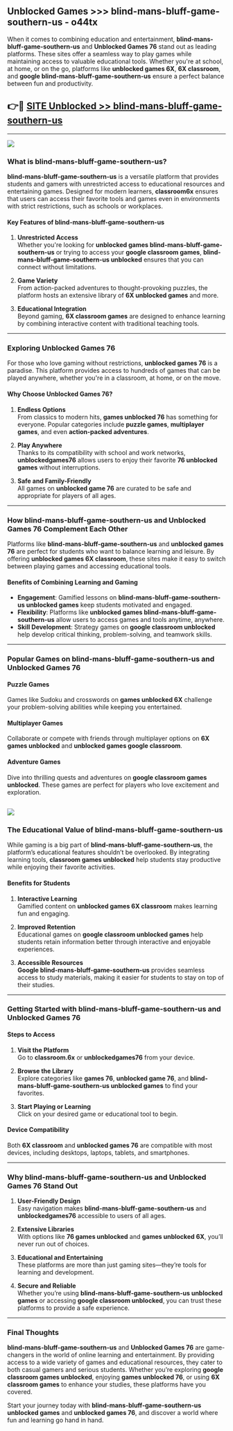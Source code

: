 ## Unblocked Games >>> blind-mans-bluff-game-southern-us - o44tx 

When it comes to combining education and entertainment, **blind-mans-bluff-game-southern-us** and **Unblocked Games 76** stand out as leading platforms. These sites offer a seamless way to play games while maintaining access to valuable educational tools. Whether you're at school, at home, or on the go, platforms like **unblocked games 6X**, **6X classroom**, and **google blind-mans-bluff-game-southern-us** ensure a perfect balance between fun and productivity.
## 👉🔴 [SITE Unblocked >> blind-mans-bluff-game-southern-us](http://premium.freeplayer.one?title=blind-mans-bluff-game-southern-us&ref=22JU)
---
<a href="http://premium.freeplayer.one?title=blind-mans-bluff-game-southern-us&ref=22JU/"><img src="https://github.com/user-attachments/assets/438f12ca-57a4-47a3-8ead-c64da593a1e5"/></a>
### What is blind-mans-bluff-game-southern-us?  

**blind-mans-bluff-game-southern-us** is a versatile platform that provides students and gamers with unrestricted access to educational resources and entertaining games. Designed for modern learners, **classroom6x** ensures that users can access their favorite tools and games even in environments with strict restrictions, such as schools or workplaces.  

#### Key Features of blind-mans-bluff-game-southern-us  

1. **Unrestricted Access**  
   Whether you're looking for **unblocked games blind-mans-bluff-game-southern-us** or trying to access your **google classroom games**, **blind-mans-bluff-game-southern-us unblocked** ensures that you can connect without limitations.  

2. **Game Variety**  
   From action-packed adventures to thought-provoking puzzles, the platform hosts an extensive library of **6X unblocked games** and more.  

3. **Educational Integration**  
   Beyond gaming, **6X classroom games** are designed to enhance learning by combining interactive content with traditional teaching tools.  



---

### Exploring Unblocked Games 76  

For those who love gaming without restrictions, **unblocked games 76** is a paradise. This platform provides access to hundreds of games that can be played anywhere, whether you're in a classroom, at home, or on the move.  

#### Why Choose Unblocked Games 76?  

1. **Endless Options**  
   From classics to modern hits, **games unblocked 76** has something for everyone. Popular categories include **puzzle games**, **multiplayer games**, and even **action-packed adventures**.  

2. **Play Anywhere**  
   Thanks to its compatibility with school and work networks, **unblockedgames76** allows users to enjoy their favorite **76 unblocked games** without interruptions.  

3. **Safe and Family-Friendly**  
   All games on **unblocked game 76** are curated to be safe and appropriate for players of all ages.  

---

### How blind-mans-bluff-game-southern-us and Unblocked Games 76 Complement Each Other  

Platforms like **blind-mans-bluff-game-southern-us** and **unblocked games 76** are perfect for students who want to balance learning and leisure. By offering **unblocked games 6X classroom**, these sites make it easy to switch between playing games and accessing educational tools.  

#### Benefits of Combining Learning and Gaming  

- **Engagement**: Gamified lessons on **blind-mans-bluff-game-southern-us unblocked games** keep students motivated and engaged.  
- **Flexibility**: Platforms like **unblocked games blind-mans-bluff-game-southern-us** allow users to access games and tools anytime, anywhere.  
- **Skill Development**: Strategy games on **google classroom unblocked** help develop critical thinking, problem-solving, and teamwork skills.  

---

### Popular Games on blind-mans-bluff-game-southern-us and Unblocked Games 76  

#### Puzzle Games  

Games like Sudoku and crosswords on **games unblocked 6X** challenge your problem-solving abilities while keeping you entertained.  

#### Multiplayer Games  

Collaborate or compete with friends through multiplayer options on **6X games unblocked** and **unblocked games google classroom**.  

#### Adventure Games  

Dive into thrilling quests and adventures on **google classroom games unblocked**. These games are perfect for players who love excitement and exploration.  

<a href="http://download.freeplayer.one?title=blind-mans-bluff-game-southern-us&ref=23D/"><img src="https://github.com/user-attachments/assets/fe0c3e91-c8e1-489c-acf0-e2f614c12fb8"/></a>
---

### The Educational Value of blind-mans-bluff-game-southern-us  

While gaming is a big part of **blind-mans-bluff-game-southern-us**, the platform’s educational features shouldn’t be overlooked. By integrating learning tools, **classroom games unblocked** help students stay productive while enjoying their favorite activities.  

#### Benefits for Students  

1. **Interactive Learning**  
   Gamified content on **unblocked games 6X classroom** makes learning fun and engaging.  

2. **Improved Retention**  
   Educational games on **google classroom unblocked games** help students retain information better through interactive and enjoyable experiences.  

3. **Accessible Resources**  
   **Google blind-mans-bluff-game-southern-us** provides seamless access to study materials, making it easier for students to stay on top of their studies.  

---

### Getting Started with blind-mans-bluff-game-southern-us and Unblocked Games 76  

#### Steps to Access  

1. **Visit the Platform**  
   Go to **classroom.6x** or **unblockedgames76** from your device.  

2. **Browse the Library**  
   Explore categories like **games 76**, **unblocked game 76**, and **blind-mans-bluff-game-southern-us unblocked games** to find your favorites.  

3. **Start Playing or Learning**  
   Click on your desired game or educational tool to begin.  

#### Device Compatibility  

Both **6X classroom** and **unblocked games 76** are compatible with most devices, including desktops, laptops, tablets, and smartphones.  

---

### Why blind-mans-bluff-game-southern-us and Unblocked Games 76 Stand Out  

1. **User-Friendly Design**  
   Easy navigation makes **blind-mans-bluff-game-southern-us** and **unblockedgames76** accessible to users of all ages.  

2. **Extensive Libraries**  
   With options like **76 games unblocked** and **games unblocked 6X**, you’ll never run out of choices.  

3. **Educational and Entertaining**  
   These platforms are more than just gaming sites—they’re tools for learning and development.  

4. **Secure and Reliable**  
   Whether you’re using **blind-mans-bluff-game-southern-us unblocked games** or accessing **google classroom unblocked**, you can trust these platforms to provide a safe experience.  

---

### Final Thoughts  

**blind-mans-bluff-game-southern-us** and **Unblocked Games 76** are game-changers in the world of online learning and entertainment. By providing access to a wide variety of games and educational resources, they cater to both casual gamers and serious students. Whether you’re exploring **google classroom games unblocked**, enjoying **games unblocked 76**, or using **6X classroom games** to enhance your studies, these platforms have you covered.  

Start your journey today with **blind-mans-bluff-game-southern-us unblocked games** and **unblocked games 76**, and discover a world where fun and learning go hand in hand.  
